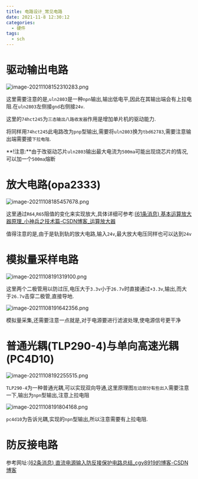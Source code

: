 ```yaml
---
title: 电路设计_常见电路
date: 2021-11-8 12:30:12
categories:
  - 硬件
tags:
  - sch
---
```


# 驱动输出电路

![image-20211108152310283.png](https://i.loli.net/2021/11/08/IcfBqFezTlgAm9b.png)

这里需要注意的是,`uln2803`是一种`npn`输出,输出低电平,因此在其输出端会有上拉电阻.在`uln2803`左侧接`gnd`右侧接`24v`.

这里的`74hct245`为`三态输出八路收发器`作用是增加单片机的驱动能力.

将同样用`74hct245`此电路改为`pnp`型输出,需要将`uln2803`换为`tbd62783`,需要注意输出端需要接`下拉电阻`.

**!注意:**由于改驱动芯片`uln2803`输出最大电流为`500ma`可能出现烧芯片的情况,可以加一个`500ma`熔断

# 放大电路(opa2333)

![image-20211108185457678.png](https://i.loli.net/2021/11/08/cdPVFXozHa5hrxR.png)

这里通过`R64`,`R65`阻值的变化来实现放大,具体详细可参考:[(61条消息) 基本运算放大器原理_小神兵之技术篇-CSDN博客_运算放大器](https://blog.csdn.net/cyousui/article/details/82936155)

值得注意的是,由于是轨到轨的放大电路,输入`24v`,最大放大电压同样也可以达到`24v`

# 模拟量采样电路

![image-20211108191319100.png](https://i.loli.net/2021/11/08/PRZG7qv6kX3yQA9.png)

这里两个二极管用以防过压,电压大于`3.3v`小于`26.7v`时直接通过`+3.3v`,输出,而大于`26.7v`击穿二极管,直接导地.

![image-20211108191642356.png](https://i.loli.net/2021/11/08/F1qsv4pESJwMUbN.png)

模拟量采集,还需要注意一点就是,对于电源要进行滤波处理,使电源信号更干净

# 普通光耦(TLP290-4)与单向高速光耦(PC4D10)

![image-20211108192255515.png](https://i.loli.net/2021/11/08/Z6cxwFV4NLpevJK.png)

`TLP290-4`为一种普通光耦,可以实现双向导通,这里原理图`左边部分有些出入`需要注意一下,输出为`npn`型输出,注意上拉电阻

![image-20211108191804168.png](https://i.loli.net/2021/11/08/lESfhw24NsPrKpc.png)

`pc4d10`为告诉光耦,实现的`npn`型输出,所以注意需要有上拉电阻.

# 防反接电路

参考网址:[(62条消息) 直流电源输入防反接保护电路总结_cgy8919的博客-CSDN博客](https://blog.csdn.net/cgy8919/article/details/90909859?ops_request_misc=%7B%22request%5Fid%22%3A%22163645288216780264054670%22%2C%22scm%22%3A%2220140713.130102334..%22%7D&request_id=163645288216780264054670&biz_id=0&utm_medium=distribute.pc_search_result.none-task-blog-2~all~sobaiduend~default-2-90909859.pc_search_mgc_flag&utm_term=单片机防反接电路&spm=1018.2226.3001.4187)


